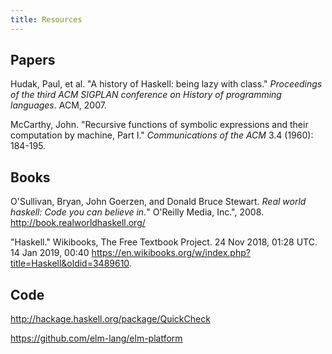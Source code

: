 ```yaml
---
title: Resources
---
```


## Papers

Hudak, Paul, et al. "A history of Haskell: being lazy with class." _Proceedings of the third ACM SIGPLAN conference on History of programming languages_. ACM, 2007.

McCarthy, John. "Recursive functions of symbolic expressions and their computation by machine, Part I." _Communications of the ACM_ 3.4 (1960): 184-195.

## Books

O'Sullivan, Bryan, John Goerzen, and Donald Bruce Stewart. _Real world haskell: Code you can believe in._" O'Reilly Media, Inc.", 2008. <http://book.realworldhaskell.org/>

"Haskell." Wikibooks, The Free Textbook Project. 24 Nov 2018, 01:28 UTC. 14 Jan 2019, 00:40 <https://en.wikibooks.org/w/index.php?title=Haskell&oldid=3489610>.


## Code

http://hackage.haskell.org/package/QuickCheck

https://github.com/elm-lang/elm-platform
